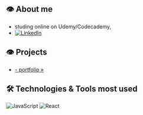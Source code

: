 ## 👁️ About me
- studing online on Udemy/Codecademy, 
- [![LinkedIn][linkedin-shield]][linkedin-url]

## 👁️ Projects
-  <a href="https://spatulatom.github.io/projects/">- portfolio »</a>
   


## 🛠️ Technologies & Tools most used
![JavaScript](https://img.shields.io/badge/-JavaScript-black?style=flat-square&logo=javascript)
![React](https://img.shields.io/badge/-React-black?style=flat-square&logo=react)


<!-- MARKDOWN LINKS & IMAGES -->

[linkedin-shield]: https://img.shields.io/badge/-LinkedIn-black.svg?style=for-the-badge&logo=linkedin&colorB=555
[linkedin-url]: https://www.linkedin.com/in/tomasz-s-069249244/
